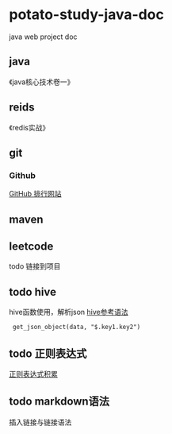 # potato-study-java-doc
java web project doc
## java
《java核心技术卷一》
## reids
《redis实战》
## git

### Github
 [GitHub 排行网站](https://gitstar-ranking.com/repositories)


## maven

## leetcode
todo 链接到项目


## todo hive
hive函数使用，解析json [hive参考语法](https://www.cnblogs.com/biehongli/p/7699578.html)

```
 get_json_object(data, "$.key1.key2")
```


## todo 正则表达式
[正则表达式积累](https://www.runoob.com/regexp/regexp-syntax.html)

## todo markdown语法
插入链接与链接语法
